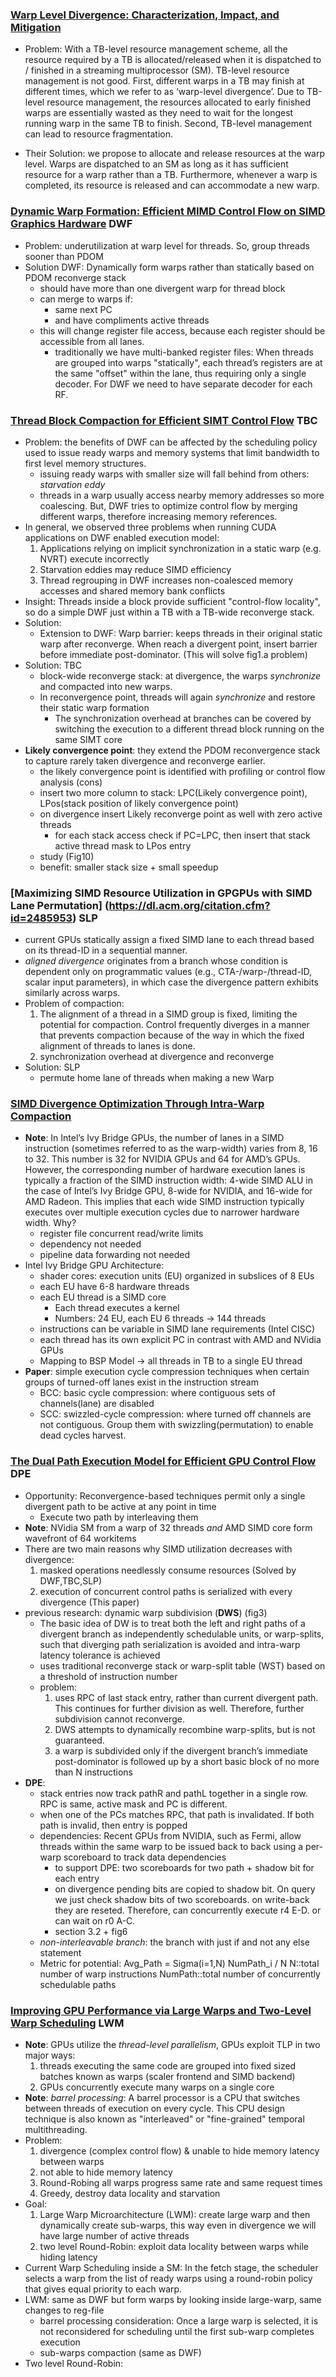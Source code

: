 ### [Warp Level Divergence: Characterization, Impact, and Mitigation](http://people.engr.ncsu.edu/hzhou/hpca14.pdf)
  - Problem: With a TB-level resource management scheme, all the
  resource required by a TB is allocated/released when it is dispatched to / finished in a streaming
  multiprocessor (SM). TB-level resource management is not good. First, different warps in a TB may finish at different
  times, which we refer to as ‘warp-level divergence’. Due to TB-level resource management, the resources
  allocated to early finished warps are essentially wasted as they need to wait for the longest running
  warp in the same TB to finish. Second, TB-level management can lead to resource fragmentation.
  
  - Their Solution:
  we propose to allocate and release resources at the warp level. Warps are
  dispatched to an SM as long as it has sufficient resource for a warp rather than a TB.
  Furthermore, whenever a warp is completed, its resource is released and can accommodate a new warp. 

### [Dynamic Warp Formation: Efficient MIMD Control Flow on SIMD Graphics Hardware](https://www.ece.ubc.ca/~aamodt/papers/wwlfung.micro2007.pdf) **DWF**
  - Problem: underutilization at warp level for threads. So, group threads sooner than PDOM
  - Solution DWF: Dynamically form warps rather than statically based on PDOM reconverge stack
    - should have more than one divergent warp for thread block
    - can merge to warps if:
      - same next PC
      - and have compliments active threads
    - this will change register file access, because each register should be accessible from all lanes.
      - traditionally we have multi-banked register files: When threads are grouped into warps "statically", 
      each thread’s registers are at the same "offset" within the lane, thus requiring only a single decoder. 
      For DWF we need to have separate decoder for each RF.

### [Thread Block Compaction for Efficient SIMT Control Flow](https://www.ece.ubc.ca/~aamodt/papers/wwlfung.hpca2011.pdf) **TBC**
  - Problem: the benefits of DWF can be affected by the scheduling
    policy used to issue ready warps and memory
    systems that limit bandwidth to first level memory structures.
      - issuing ready warps with smaller size will fall behind from others: *starvation eddy*
      - threads in a warp usually access nearby memory addresses so more coalescing. But, DWF tries to optimize 
      control flow by merging different warps, therefore increasing memory references.
  - In general, we observed three problems when running CUDA applications on DWF enabled execution model: 
    1. Applications relying on implicit synchronization in a static warp (e.g. NVRT) execute incorrectly
    2. Starvation eddies may reduce SIMD efficiency
    3. Thread regrouping in DWF increases non-coalesced memory accesses and shared memory bank conflicts
  - Insight: Threads inside a block provide sufficient "control-flow locality", so do a simple DWF just within a TB with a TB-wide reconverge stack.
  - Solution:
    - Extension to DWF: Warp barrier: keeps threads in their original static warp after reconverge. When reach a divergent
    point, insert barrier before immediate post-dominator. (This will solve fig1.a problem)
  - Solution: TBC
    - block-wide reconverge stack: at divergence, the warps *synchronize* and compacted into new warps.
    - In reconvergence point, threads will again *synchronize* and restore their static warp formation
      - The synchronization overhead at branches can be covered by switching the execution to a different thread block running on the same SIMT core
  - **Likely convergence point**: they extend the PDOM reconvergence stack to capture rarely taken divergence and reconverge earlier.
    - the likely convergence point is identified with profiling or control flow analysis (cons)
    - insert two more column to stack: LPC(Likely convergence point), LPos(stack position of likely convergence point)
    - on divergence insert Likely reconverge point as well with zero active threads
      - for each stack access check if PC=LPC, then insert that stack active thread mask to LPos entry
    - study (Fig10)
    - benefit: smaller stack size + small speedup

### [Maximizing SIMD Resource Utilization in GPGPUs with SIMD Lane Permutation] (https://dl.acm.org/citation.cfm?id=2485953) **SLP**
  - current GPUs statically assign a fixed SIMD lane to each thread based on its thread-ID in a sequential manner.
  - *aligned divergence* originates from a branch whose condition is dependent only on programmatic values (e.g., CTA-/warp-/thread-ID, scalar input
    parameters), in which case the divergence pattern exhibits similarly across warps.
  - Problem of compaction:  
      1. The alignment of a thread in a SIMD group is fixed, limiting the potential for compaction. Control frequently diverges in a manner that prevents compaction because of the way in which the fixed alignment of threads to lanes is done.
      2. synchronization overhead at divergence and reconverge
  - Solution: SLP
    - permute home lane of threads when making a new Warp

### [SIMD Divergence Optimization Through Intra‐Warp Compaction](https://dl.acm.org/citation.cfm?id=2485954)
  - **Note**: In Intel’s Ivy Bridge GPUs, the number of lanes in a SIMD instruction (sometimes referred
    to as the warp-width) varies from 8, 16 to 32. This number is 32 for NVIDIA GPUs and 64 for AMD’s GPUs. However, the corresponding number of hardware
    execution lanes is typically a fraction of the SIMD instruction width: 4-wide SIMD ALU in the case of Intel’s Ivy
    Bridge GPU, 8-wide for NVIDIA, and 16-wide for AMD Radeon. This implies that each wide SIMD instruction typically executes over multiple execution cycles due to narrower hardware width. Why?
      - register file concurrent read/write limits
      - dependency not needed
      - pipeline data forwarding not needed
  - Intel Ivy Bridge GPU Architecture:
    - shader cores: execution units (EU) organized in subslices of 8 EUs 
    - each EU have 6-8 hardware threads
    - each EU thread is a SIMD core 
      - Each thread executes a kernel
      - Numbers: 24 EU, each EU 6 threads -> 144 threads
    - instructions can be variable in SIMD lane requirements (Intel CISC)
    - each thread has its own explicit PC in contrast with AMD and NVidia GPUs
    - Mapping to BSP Model -> all threads in TB to a single EU thread
  - **Paper**: simple execution cycle compression techniques when certain groups of turned-off lanes exist in the instruction stream
    - BCC: basic cycle compression: where contiguous sets of channels(lane) are disabled
    - SCC: swizzled-cycle compression: where turned off channels are not contiguous. Group them with swizzling(permutation) to enable dead cycles harvest.

### [The Dual Path Execution Model for Efficient GPU Control Flow](https://lph.ece.utexas.edu/merez/uploads/MattanErez/hpca2013_dpe.pdf) **DPE**
  - Opportunity: Reconvergence-based techniques permit only a single divergent path to be active at any point in time
    - Execute two path by interleaving them
  - **Note**: NVidia SM from a warp of 32 threads *and* AMD SIMD core form wavefront of 64 workitems
  - There are two main reasons why SIMD utilization decreases with divergence:
    1. masked operations needlessly consume resources (Solved by DWF,TBC,SLP)
    2. execution of concurrent control paths is serialized with every divergence (This paper)
  - previous research: dynamic warp subdivision (**DWS**) (fig3)
    - The basic idea of DW is to treat both the left and right paths of a divergent branch as independently schedulable units, or warp-splits, such that
      diverging path serialization is avoided and intra-warp latency tolerance is achieved
    - uses traditional reconverge stack or warp-split table (WST) based on a threshold of instruction number
    - problem: 
      1. uses RPC of last stack entry, rather than current divergent path. This continues for further division as well. Therefore, further subdivision cannot reconverge.
      2. DWS attempts to dynamically recombine warp-splits, but is not guaranteed.
      3. a warp is subdivided only if the divergent branch’s immediate post-dominator is followed up by a short basic block of no more than N instructions
  - **DPE**:
    - stack entries now track pathR and pathL together in a single row. RPC is same, active mask and PC is different.
    - when one of the PCs matches RPC, that path is invalidated. If both path is invalid, then entry is popped
    - dependencies: Recent GPUs from NVIDIA, such as Fermi, allow threads within the same warp to be issued back to back using a per-warp scoreboard to track data dependencies
      - to support DPE: two scoreboards for two path + shadow bit for each entry
      - on divergence pending bits are copied to shadow bit. On query we just check shadow bits of two scoreboards. on write-back they are reseted. Therefore, can concurrently execute r4 E-D. or can wait on r0 A-C.
      - section 3.2 + fig6
    - *non-interleavable branch*: the branch with just if and not any else statement
    - Metric for potential: Avg_Path = Sigma(i=1,N) NumPath_i / N    N::total number of warp instructions      NumPath::total number of concurrently schedulable paths

### [Improving GPU Performance via Large Warps and Two-Level Warp Scheduling](https://users.ece.cmu.edu/~omutlu/pub/large-gpu-warps_micro11.pdf) **LWM**
  - **Note**: GPUs utilize the *thread-level parallelism*, GPUs exploit TLP in two major ways:
    1. threads executing the same code are grouped into fixed sized batches known as warps (scaler frontend and SIMD backend)
    2. GPUs concurrently execute many warps on a single core
  - **Note**: *barrel processing*: A barrel processor is a CPU that switches between threads of execution on every cycle. 
    This CPU design technique is also known as "interleaved" or "fine-grained" temporal multithreading.
  - Problem: 
    1. divergence (complex control flow) & unable to hide memory latency between warps
    2. not able to hide memory latency
      1. Round-Robing all warps progress same rate and same request times
      2. Greedy, destroy data locality and starvation
  - Goal:
    1. Large Warp Microarchitecture (LWM): create large warp and then dynamically create sub-warps, this way even in divergence we will have large number of active threads
    2. two level Round-Robin: exploit data locality between warps while hiding latency
  - Current Warp Scheduling inside a SM: In the fetch stage, the scheduler selects a warp from the list of ready warps using a round-robin policy that gives equal priority to each warp.
  - LWM: same as DWF but form warps by looking inside large-warp, same changes to reg-file
    - barrel processing consideration: Once a large warp is selected, it is not reconsidered for scheduling until the first sub-warp completes execution
    - sub-warps compaction (same as DWF)
  - Two level Round-Robin: 



